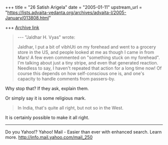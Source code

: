 +++
title = "26 Satish Arigela"
date = "2005-01-11"
upstream_url = "https://lists.advaita-vedanta.org/archives/advaita-l/2005-January/013808.html"

+++
[Archive link](https://lists.advaita-vedanta.org/archives/advaita-l/2005-January/013808.html)

> --- "Jaldhar H. Vyas" <jaldhar at braincells.com>
> wrote:
> 
> Jaldhar, I put a bit of vibhUti on my forehead and
> went to a grocery
> store in the US, and people looked at me as though I
> came in from Mars!
> A few even commented on "something stuck on my
> forehead". I'm talking
> about just a tiny stripe, and even that generated
> reaction. Needless to
> say, I haven't repeated that action for a long time
> now! Of course this
> depends on how self-conscious one is, and one's
> capacity to handle
> comments from passers-by.

  Why stop that? If they ask, explain them.

  Or simply say it is some religious mark.


> In India, that's quite all right, but not so in the
> West.

  It is certainly possible to make it all right.





__________________________________ 
Do you Yahoo!? 
Yahoo! Mail - Easier than ever with enhanced search. Learn more.
http://info.mail.yahoo.com/mail_250

